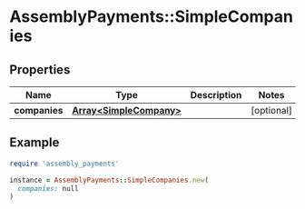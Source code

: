 # AssemblyPayments::SimpleCompanies

## Properties

| Name | Type | Description | Notes |
| ---- | ---- | ----------- | ----- |
| **companies** | [**Array&lt;SimpleCompany&gt;**](SimpleCompany.md) |  | [optional] |

## Example

```ruby
require 'assembly_payments'

instance = AssemblyPayments::SimpleCompanies.new(
  companies: null
)
```

